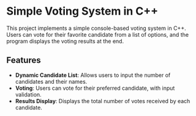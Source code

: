 # Simple Voting System in C++

This project implements a simple console-based voting system in C++. Users can vote for their favorite candidate from a list of options, and the program displays the voting results at the end.

## Features

- **Dynamic Candidate List**: Allows users to input the number of candidates and their names.
- **Voting**: Users can vote for their preferred candidate, with input validation.
- **Results Display**: Displays the total number of votes received by each candidate.

